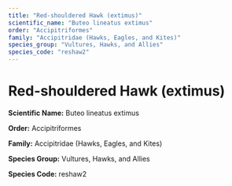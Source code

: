 ```yaml
---
title: "Red-shouldered Hawk (extimus)"
scientific_name: "Buteo lineatus extimus"
order: "Accipitriformes"
family: "Accipitridae (Hawks, Eagles, and Kites)"
species_group: "Vultures, Hawks, and Allies"
species_code: "reshaw2"
---
```


# Red-shouldered Hawk (extimus)

**Scientific Name:** Buteo lineatus extimus

**Order:** Accipitriformes

**Family:** Accipitridae (Hawks, Eagles, and Kites)

**Species Group:** Vultures, Hawks, and Allies

**Species Code:** reshaw2

